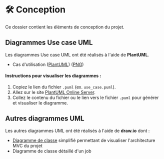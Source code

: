 # 🛠️ Conception  

Ce dossier contient les éléments de conception du projet.  

## Diagrammes Use case UML

Les diagrammes Use case UML ont été réalisés à l'aide de **PlantUML**.

- Cas d'utilisation ([PlantUML](https://github.com/info5-groupe-9-dashboard-rust/docs/blob/main/Conception/UML/Use_Case/use_case.puml)) ([PNG](https://github.com/info5-groupe-9-dashboard-rust/docs/blob/main/Conception/UML/Use_Case/use_case.png))

#### Instructions pour visualiser les diagrammes :
1. Copiez le lien du fichier `.puml` (ex. `use_case.puml`).
2. Allez sur le site [PlantUML Online Server](http://www.plantuml.com/plantuml).
3. Collez le contenu du fichier ou le lien vers le fichier `.puml` pour générer et visualiser le diagramme.

## Autres diagrammes UML

Les autres diagrammes UML ont été réalisés à l'aide de **draw.io** dont : 
- [Diagramme de classe](./UML/Class%20Diagram/Diagrammes%20UML%20-%20Diagramme%20de%20classe%20simplifié.png) simplifié permettant de visualiser l'architecture MVC du projet
- Diagramme de classe détaillé d'un job
